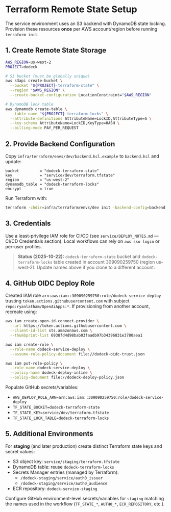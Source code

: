 # Terraform Remote State Setup

The service environment uses an S3 backend with DynamoDB state locking. Provision
these resources **once** per AWS account/region before running `terraform init`.

## 1. Create Remote State Storage

```bash
AWS_REGION=us-west-2
PROJECT=dodeck

# S3 bucket (must be globally unique)
aws s3api create-bucket \
  --bucket "${PROJECT}-terraform-state" \
  --region "$AWS_REGION" \
  --create-bucket-configuration LocationConstraint="$AWS_REGION"

# DynamoDB lock table
aws dynamodb create-table \
  --table-name "${PROJECT}-terraform-locks" \
  --attribute-definitions AttributeName=LockID,AttributeType=S \
  --key-schema AttributeName=LockID,KeyType=HASH \
  --billing-mode PAY_PER_REQUEST
```

## 2. Provide Backend Configuration

Copy `infra/terraform/envs/dev/backend.hcl.example` to `backend.hcl` and update:

```hcl
bucket         = "dodeck-terraform-state"
key            = "service/dev/terraform.tfstate"
region         = "us-west-2"
dynamodb_table = "dodeck-terraform-locks"
encrypt        = true
```

Run Terraform with:

```bash
terraform -chdir=infra/terraform/envs/dev init -backend-config=backend.hcl
```

## 3. Credentials

Use a least-privilege IAM role for CI/CD (see `service/DEPLOY_NOTES.md` — CI/CD
Credentials section). Local workflows can rely on `aws sso login` or per-user
profiles.

> **Status (2025-10-22):** `dodeck-terraform-state` bucket and `dodeck-terraform-locks` table created in account 309090259750 (region us-west-2). Update names above if you clone to a different account.

## 4. GitHub OIDC Deploy Role

Created IAM role `arn:aws:iam::309090259750:role/dodeck-service-deploy` trusting
`token.actions.githubusercontent.com` with subject `repo:ryanlatham/OpenAiApps:*`.
If provisioning from another account, recreate using:

```bash
aws iam create-open-id-connect-provider \
  --url https://token.actions.githubusercontent.com \
  --client-id-list sts.amazonaws.com \
  --thumbprint-list 6938fd4d98bab03faadb97b34396831e3780aea1

aws iam create-role \
  --role-name dodeck-service-deploy \
  --assume-role-policy-document file://dodeck-oidc-trust.json

aws iam put-role-policy \
  --role-name dodeck-service-deploy \
  --policy-name dodeck-deploy-inline \
  --policy-document file://dodeck-deploy-policy.json
```

Populate GitHub secrets/variables:
- `AWS_DEPLOY_ROLE_ARN=arn:aws:iam::309090259750:role/dodeck-service-deploy`
- `TF_STATE_BUCKET=dodeck-terraform-state`
- `TF_STATE_KEY=service/dev/terraform.tfstate`
- `TF_STATE_LOCK_TABLE=dodeck-terraform-locks`

## 5. Additional Environments

For **staging** (and later production) create distinct Terraform state keys and
secret values:

- S3 object key: `service/staging/terraform.tfstate`
- DynamoDB table: reuse `dodeck-terraform-locks`
- Secrets Manager entries (managed by Terraform):
  - `/dodeck-staging/service/auth0_issuer`
  - `/dodeck-staging/service/auth0_audience`
- ECR repository: `dodeck-service-staging`

Configure GitHub environment-level secrets/variables for `staging` matching the
names used in the workflow (`TF_STATE_*`, `AUTH0_*`, `ECR_REPOSITORY`, etc.).
